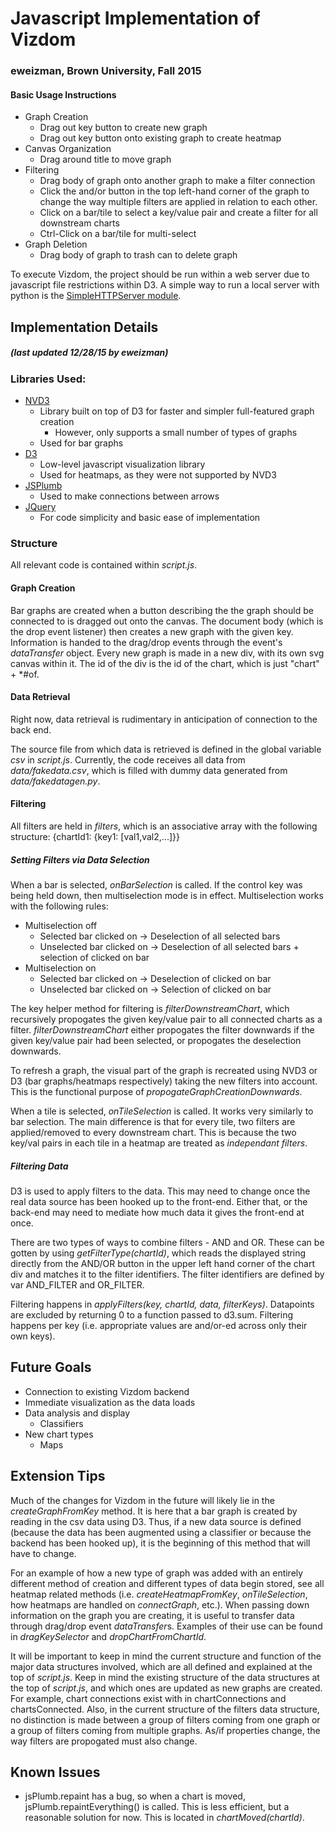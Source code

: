 # Javascript Implementation of Vizdom
### eweizman, Brown University, Fall 2015

#### Basic Usage Instructions
* Graph Creation
	* Drag out key button to create new graph
	* Drag out key button onto existing graph to create heatmap
* Canvas Organization
	* Drag around title to move graph
* Filtering
	* Drag body of graph onto another graph to make a filter connection
	* Click the and/or button in the top left-hand corner of the graph to change the way multiple filters are applied in relation to each other.
	* Click on a bar/tile to select a key/value pair and create a filter for all downstream charts
	* Ctrl-Click on a bar/tile for multi-select
* Graph Deletion
	* Drag body of graph to trash can to delete graph

To execute Vizdom, the project should be run within a web server due to javascript file restrictions within D3. A simple way to run a local server with python is the [SimpleHTTPServer module](https://docs.python.org/2/library/basehttpserver.html#BaseHTTPServer.BaseHTTPRequestHandler).

## Implementation Details 
##### *(last updated 12/28/15 by eweizman)*

### Libraries Used:
* [NVD3](http://nvd3.org/)
	* Library built on top of D3 for faster and simpler full-featured graph creation
		* However, only supports a small number of types of graphs
	* Used for bar graphs
* [D3](http://d3js.org/)
	* Low-level javascript visualization library
	* Used for heatmaps, as they were not supported by NVD3
* [JSPlumb](https://jsplumbtoolkit.com/)
	* Used to make connections between arrows
* [JQuery](https://jquery.com/)
	* For code simplicity and basic ease of implementation

### Structure

All relevant code is contained within *script.js*.

#### Graph Creation

Bar graphs are created when a button describing the the graph should be connected to is dragged out onto the canvas. The document body (which is the drop event listener) then creates a new graph with the given key.
Information is handed to the drag/drop events through the event's *dataTransfer* object.
Every new graph is made in a new div, with its own svg canvas within it. The id of the div is the id of the chart, which is just "chart" + *#of.

#### Data Retrieval 

Right now, data retrieval is rudimentary in anticipation of connection to the back end. 

The source file from which data is retrieved is defined in the global variable *csv* in *script.js*. Currently, the code receives all data from *data/fakedata.csv*, which is filled with dummy data generated from *data/fakedatagen.py*. 

#### Filtering

All filters are held in *filters*, which is an associative array with the following structure:
{chartId1: {key1: [val1,val2,...]}}

##### Setting Filters via Data Selection

When a bar is selected, *onBarSelection* is called. If the control key was being held down, then multiselection mode is in effect. 
Multiselection works with the following rules:
* Multiselection off
	* Selected bar clicked on -> Deselection of all selected bars
	* Unselected bar clicked on -> Deselection of all selected bars + selection of clicked on bar
* Multiselection on
	* Selected bar clicked on -> Deselection of clicked on bar
	* Unselected bar clicked on -> Selection of clicked on bar

The key helper method for filtering is *filterDownstreamChart*, which recursively propogates the given key/value pair to all connected charts as a filter. *filterDownstreamChart* either propogates the filter downwards if the given key/value pair had been selected, or propogates the deselection downwards. 

To refresh a graph, the visual part of the graph is recreated using NVD3 or D3 (bar graphs/heatmaps respectively) taking the new filters into account. This is the functional purpose of *propogateGraphCreationDownwards*.



When a tile is selected, *onTileSelection* is called. It works very similarly to bar selection. The main difference is that for every tile, two filters are applied/removed to every downstream chart. This is because the two key/val pairs in each tile in a heatmap are treated as *independant filters*.

##### Filtering Data

D3 is used to apply filters to the data. This may need to change once the real data source has been hooked up to the front-end. Either that, or the back-end may need to mediate how much data it gives the front-end at once. 

There are two types of ways to combine filters - AND and OR. These can be gotten by using *getFilterType(chartId)*, which reads the displayed string directly from the AND/OR button in the upper left hand corner of the chart div and matches it to the filter identifiers. The filter identifiers are defined by var AND_FILTER and OR_FILTER.

Filtering happens in *applyFilters(key, chartId, data, filterKeys)*. Datapoints are excluded by returning 0 to a function passed to d3.sum. Filtering happens per key (i.e. appropriate values are and/or-ed across only their own keys).

## Future Goals
* Connection to existing Vizdom backend
* Immediate visualization as the data loads
* Data analysis and display
	* Classifiers
* New chart types
	* Maps

## Extension Tips
Much of the changes for Vizdom in the future will likely lie in the *createGraphFromKey* method. It is here that a bar graph is created by reading in the csv data using D3. Thus, if a new data source is defined (because the data has been augmented using a classifier or because the backend has been hooked up), it is the beginning of this method that will have to change. 

For an example of how a new type of graph was added with an entirely different method of creation and different types of data begin stored, see all heatmap related methods (i.e. *createHeatmapFromKey*, *onTileSelection*, how heatmaps are handled on *connectGraph*, etc.). When passing down information on the graph you are creating, it is useful to transfer data through drag/drop event *dataTransfer*s. Examples of their use can be found in *dragKeySelector* and *dropChartFromChartId*.


It will be important to keep in mind the current structure and function of the major data structures involved, which are all defined and explained at the top of *script.js*. 
Keep in mind the existing structure of the data structures at the top of *script.js*, and which ones are updated as new graphs are created. For example, chart connections exist with in chartConnections and chartsConnected. Also, in the current structure of the filters data structure, no distinction is made between a group of filters coming from one graph or a group of filters coming from multiple graphs. As/if properties change, the way filters are propogated must also change.

## Known Issues
* jsPlumb.repaint has a bug, so when a chart is moved, jsPlumb.repaintEverything() is called. This is less efficient, but a reasonable solution for now. This is located in *chartMoved(chartId)*.
